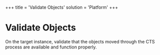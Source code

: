 +++
title = 'Validate Objects'
solution = 'Platform'
+++

# Validate Objects

On the target instance, validate that the objects moved through the CTS
process are available and function properly.
